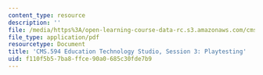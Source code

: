 ```yaml
---
content_type: resource
description: ''
file: /media/https%3A/open-learning-course-data-rc.s3.amazonaws.com/cms-594-education-technology-studio-spring-2019/f110f5b57ba8ffce90a0685c30fde7b9_MITCMS_594S19_ses3.pdf
file_type: application/pdf
resourcetype: Document
title: 'CMS.594 Education Technology Studio, Session 3: Playtesting'
uid: f110f5b5-7ba8-ffce-90a0-685c30fde7b9
---
```

